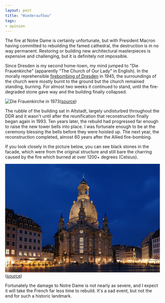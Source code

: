 ```yaml
---
layout: post
title: "Wiederaufbau"
tags:
- opinion
---
```



The fire at Notre Dame is certainly unfortunate, but with President Macron
having committed to rebuilding the famed cathedral, the destruction is in no
way permanent. Restoring or building new architectural masterpieces is
expensive and challenging, but it is definitely not impossible.

Since Dresden is my second home-town, my mind jumped to "Die Frauenkirche"
(apparently "The Church of Our Lady" in English). In the morally reprehensible
[firebombing of
Dresden](https://de.wikipedia.org/wiki/Frauenkirche_(Dresden)#Zerst%C3%B6rung_der_Frauenkirche_im_Zweiten_Weltkrieg)
in 1945, the surroundings of the church were mostly burnt to the ground but the
church remained standing, burning. For almost two weeks it continued to
stand, until the fire-degraded stone gave way and the building finally
collapsed.

![Die Frauenkirche in
1973](/images/post-images/frauenkirche/frauenkirche_1973.JPG)([source](https://de.wikipedia.org/wiki/Datei:Frauenkirche_Mai_1973.JPG))

The rubble of the building sat in Altstadt, largely undisturbed throughout the
DDR and it wasn't until after the reunification that reconstruction finally
began again in 1993. Ten years later, the rebuild had progressed far enough to
raise the new tower bells into place. I was fortunate enough to be at the
ceremony blessing the bells before they were hoisted up. The next year, the
reconstruction completed, almost 60 years after the Allied fire-bombing.


If you look closely in the picture below, you can see black stones in the
facade, which were from the original structure and still bare the charring
caused by the fire which burned at over 1200+ degrees (Celsius).

![Die Frauenkirche heute](/images/post-images/frauenkirche/frauenkirche.jpg)
([source](https://de.wikipedia.org/wiki/Datei:Frauenkirche_Blaue_Stunde.jpg))

Fortunately the damage to Notre Dame is not nearly as severe, and I expect it
will take the French far less time to rebuild. It's a sad event, but not the
end for such a historic landmark.
